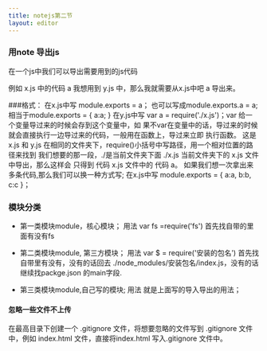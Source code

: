 ```yaml
---
title: notejs第二节
layout: editor
---
```


### 用note 导出js
在一个js中我们可以导出需要用到的js代码

例如 x.js 中的代码  a  我想用到  y.js 中，那么我就需要从x.js中吧 a 导出来。

###格式：
     在x.js中写 module.exports = a；
     也可以写成module.exports.a = a;相当于module.exports = {
       a:a;
     }
     在y.js中写 var a = require('./x.js')；var 给一个变量导过来的时候会存到这个变量中，如
     果不var在变量中的话，导过来的时候就会直接执行一边导过来的代码，一般用在函数上，导过来立即
     执行函数。
     这是x.js 和 y.js 在相同的文件夹下，require()小括号中写路径，用一个相对位置的路径来找到
     我们想要的那一段，./是当前文件夹下面 ./x.js  当前文件夹下的 x.js 文件中导出，那么这样会
     只得到 代码 x.js 文件中的 代码  a。
     如果我们想一次拿出来多条代码,那么我们可以换一种方式写;
     在x.js中写
     module.exports = {
       a:a,
       b:b,
       c:c
    }；
### 模块分类
- 第一类模块module，核心模块；
  用法 var fs =require('fs')
  首先找自带的里面有没有fs

- 第二类模块module, 第三方模块；
  用法 var $ = require('安装的包名')
  首先找自带里有没有，没有的话回去 ./node_modules/安装包名/index.js，没有的话继续找packge.json 的main字段.

- 第三类模块module,自己写的模块;
  用法 就是上面写的导入导出的用法；
#### 忽略一些文件不上传
  在最高目录下创建一个 .gitignore 文件，将想要忽略的文件写到 .gitignore 文件中，例如 index.html 文件，直接将index.html 写入.gitignore 文件中。
